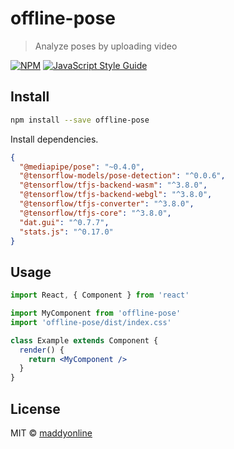 # offline-pose

> Analyze poses by uploading video

[![NPM](https://img.shields.io/npm/v/offline-pose.svg)](https://www.npmjs.com/package/offline-pose) [![JavaScript Style Guide](https://img.shields.io/badge/code_style-standard-brightgreen.svg)](https://standardjs.com)

## Install

```bash
npm install --save offline-pose
```

Install dependencies.

```json
{
  "@mediapipe/pose": "~0.4.0",
  "@tensorflow-models/pose-detection": "^0.0.6",
  "@tensorflow/tfjs-backend-wasm": "^3.8.0",
  "@tensorflow/tfjs-backend-webgl": "^3.8.0",
  "@tensorflow/tfjs-converter": "^3.8.0",
  "@tensorflow/tfjs-core": "^3.8.0",
  "dat.gui": "^0.7.7",
  "stats.js": "^0.17.0"
}
```

## Usage

```jsx
import React, { Component } from 'react'

import MyComponent from 'offline-pose'
import 'offline-pose/dist/index.css'

class Example extends Component {
  render() {
    return <MyComponent />
  }
}
```

## License

MIT © [maddyonline](https://github.com/maddyonline)
